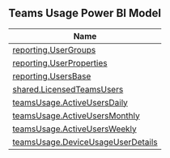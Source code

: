 ## Teams Usage Power BI Model

| Name |
|---|
| [reporting.UserGroups](UserGroups.md) |
| [reporting.UserProperties](UserProperties.md) |
| [reporting.UsersBase](UsersBase.md) |
| [shared.LicensedTeamsUsers](LicensedTeamsUsers.md) |
| [teamsUsage.ActiveUsersDaily](ActiveUsersDaily.md) |
| [teamsUsage.ActiveUsersMonthly](ActiveUsersMonthly.md) |
| [teamsUsage.ActiveUsersWeekly](ActiveUsersWeekly.md) |
| [teamsUsage.DeviceUsageUserDetails](DeviceUsageUserDetails.md) |


